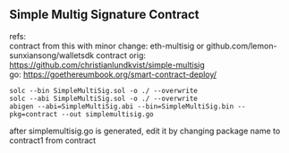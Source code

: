 ## Simple Multig Signature Contract

refs:  
contract from this with minor change: eth-multisig or github.com/lemon-sunxiansong/walletsdk
contract orig: https://github.com/christianlundkvist/simple-multisig  
go: https://goethereumbook.org/smart-contract-deploy/

```script
solc --bin SimpleMultiSig.sol -o ./ --overwrite
solc --abi SimpleMultiSig.sol -o ./ --overwrite
abigen --abi=SimpleMultiSig.abi --bin=SimpleMultiSig.bin --pkg=contract --out simplemultisig.go
```
after simplemultisig.go is generated, edit it by changing package name to contract1 from contract